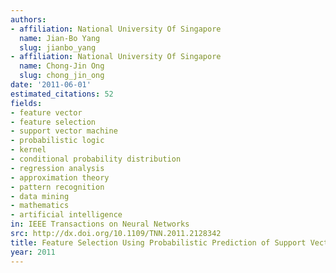 ```yaml
---
authors:
- affiliation: National University Of Singapore
  name: Jian-Bo Yang
  slug: jianbo_yang
- affiliation: National University Of Singapore
  name: Chong-Jin Ong
  slug: chong_jin_ong
date: '2011-06-01'
estimated_citations: 52
fields:
- feature vector
- feature selection
- support vector machine
- probabilistic logic
- kernel
- conditional probability distribution
- regression analysis
- approximation theory
- pattern recognition
- data mining
- mathematics
- artificial intelligence
in: IEEE Transactions on Neural Networks
src: http://dx.doi.org/10.1109/TNN.2011.2128342
title: Feature Selection Using Probabilistic Prediction of Support Vector Regression
year: 2011
---
```

